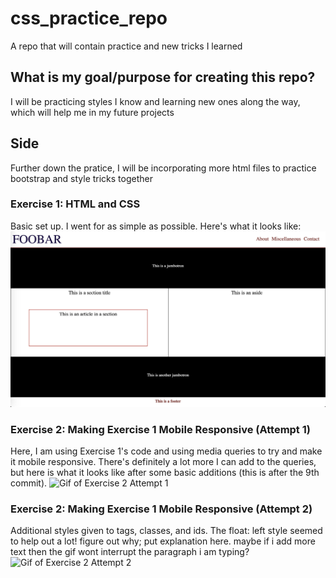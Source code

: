 # css_practice_repo
A repo that will contain practice and new tricks I learned
## What is my goal/purpose for creating this repo?
I will be practicing styles I know and learning new ones along the way, which will help me in my future projects
## Side
Further down the pratice, I will be incorporating more html files to practice bootstrap and style tricks together

### Exercise 1: HTML and CSS
Basic set up. I went for as simple as possible. Here's what it looks like:
![Picture of my CSS exercise 1](./images/cssExercise1.png)

### Exercise 2: Making Exercise 1 Mobile Responsive (Attempt 1)
Here, I am using Exercise 1's code and using media queries to try and make it mobile responsive. There's definitely a lot more I can add to the queries, but here is what it looks like after some basic additions (this is after the 9th commit).
![Gif of Exercise 2 Attempt 1](https://media.giphy.com/media/KFVcPZqfw0gzmCewNI/giphy.gif)
### Exercise 2: Making Exercise 1 Mobile Responsive (Attempt 2)
Additional styles given to tags, classes, and ids. The float: left style seemed to help out a lot! figure out why; put explanation here. maybe if i add more text then the gif wont interrupt the paragraph i am typing?
![Gif of Exercise 2 Attempt 2](https://media.giphy.com/media/hU3tMumsnqP9QnyYV3/giphy.gif)